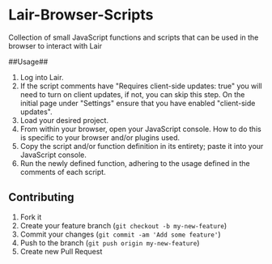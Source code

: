 Lair-Browser-Scripts
====================

Collection of small JavaScript functions and scripts that can be used in the browser to interact with Lair

##Usage##

1. Log into Lair.
2. If the script comments have "Requires client-side updates: true" you will need to turn on client updates, if not, you can skip this step. On the initial page under "Settings" ensure that you have enabled "client-side updates".
3. Load your desired project.
4. From within your browser, open your JavaScript console. How to do this is specific to your browser and/or plugins used.
5. Copy the script and/or function definition in its entirety; paste it into your JavaScript console.
6. Run the newly defined function, adhering to the usage defined in the comments of each script.

## Contributing

1. Fork it
2. Create your feature branch (`git checkout -b my-new-feature`)
3. Commit your changes (`git commit -am 'Add some feature'`)
4. Push to the branch (`git push origin my-new-feature`)
5. Create new Pull Request
